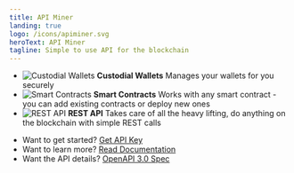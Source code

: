 ```yaml
---
title: API Miner
landing: true
logo: /icons/apiminer.svg
heroText: API Miner
tagline: Simple to use API for the blockchain
---
```


<div class="home-section">
<div class="home-section-inner">

<div class="features">

- ![Custodial Wallets](/icons/wallet.svg) **Custodial Wallets** Manages your wallets for you securely
- ![Smart Contracts](/icons/smart-license.svg) **Smart Contracts** Works with any smart contract -
    you can add existing contracts or deploy new ones
- ![REST API](/icons/embed-code.svg) **REST API** Takes care of all the heavy lifting, do anything
    on the blockchain with simple REST calls 
    
</div>
    
<div class="buttons">

- Want to get started? [Get API Key](https://qr.blockwell.ai/app/account/apiminer)
- Want to learn more? [Read Documentation](./introduction.md)
- Want the API details? [OpenAPI 3.0 Spec](https://docs.blockwell.ai/apiminer/api)

</div>

</div></div>

